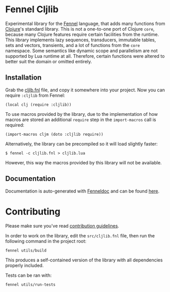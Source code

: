 # Fennel Cljlib

Experimental library for the [Fennel](https://fennel-lang.org/) language, that adds many functions from [Clojure](https://clojure.org/)'s standard library.
This is not a one-to-one port of Clojure `core`, because many Clojure features require certain facilities from the runtime.
This library implements lazy sequences, transducers, immutable tables, sets and vectors, transients, and a lot of functions from the `core` namespace.
Some semantics like dynamic scope and parallelism are not supported by Lua runtime at all.
Therefore, certain functions were altered to better suit the domain or omitted entirely.

## Installation

Grab the [cljlb.fnl][1] file, and copy it somewhere into your project.
Now you can require `:cljlib` from Fennel:

``` fennel
(local clj (require :cljlib))
```

To use macros provided by the library, due to the implementation of how macros are stored an additional `require` step in the `import-macros` call is required:

```fennel
(import-macros cljm (doto :cljlib require))
```

Alternatively, the library can be precompiled so it will load slightly faster:

    $ fennel -c cljlib.fnl > cljlib.lua

However, this way the macros provided by this library will not be available.

## Documentation

Documentation is auto-generated with [Fenneldoc][2] and can be found [here][3].

# Contributing

Please make sure you've read [contribution guidelines][4].

In order to work on the library, edit the `src/cljlib.fnl` file, then run the following command in the project root:

    fennel utils/build

This produces a self-contained version of the library with all dependencies properly included.

Tests can be ran with:

    fennel utils/run-tests

[1]: https://gitlab.com/andreyorst/fennel-cljlib/-/raw/master/cljlib.fnl
[2]: https://gitlab.com/andreyorst/fenneldoc
[3]: https://gitlab.com/andreyorst/fennel-cljlib/-/blob/master/doc/cljlib.md
[4]: https://gitlab.com/andreyorst/fennel-cljlib/-/tree/master/CONTRIBUTING.md

<!--  LocalWords:  Lua submodule precompile cljlib docstring config
      LocalWords:  namespace destructure runtime Clojure precompiled
 -->
